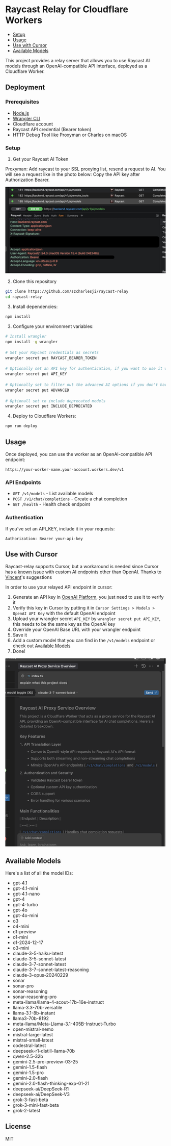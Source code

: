 # Raycast Relay for Cloudflare Workers

- [Setup](#setup)
- [Usage](#usage)
- [Use with Cursor](#use-with-cursor)
- [Available Models](#available-models)

This project provides a relay server that allows you to use Raycast AI models through an OpenAI-compatible API interface, deployed as a Cloudflare Worker.

## Deployment

### Prerequisites

- [Node.js](https://nodejs.org/)
- [Wrangler CLI](https://developers.cloudflare.com/workers/wrangler/install-and-update/)
- Cloudflare account
- Raycast API credential (Bearer token)
- HTTP Debug Tool like Proxyman or Charles on macOS

### Setup

1. Get your Raycast AI Token

Proxyman: Add raycast to your SSL proxying list, resend a request to AI. You will see a request like in the photo below: Copy the API key after Authorization Bearer.

![proxyman](/img/proxyman.jpeg)

2. Clone this repository

```bash
git clone https://github.com/szcharlesji/raycast-relay
cd raycast-relay
```

3. Install dependencies:

```bash
npm install
```

3. Configure your environment variables:

```bash
# Install wrangler
npm install -g wrangler

# Set your Raycast credentials as secrets
wrangler secret put RAYCAST_BEARER_TOKEN

# Optionally set an API key for authentication, if you want to use it with cursor, follow the cursor setup
wrangler secret put API_KEY

# Optionally set to filter out the advanced AI options if you don't have the subscription.
wrangler secret put ADVANCED

# Optionall set to include deprecated models
wrangler secret put INCLUDE_DEPRECATED
```

4. Deploy to Cloudflare Workers:

```bash
npm run deploy
```

## Usage

Once deployed, you can use the worker as an OpenAI-compatible API endpoint:

```
https://your-worker-name.your-account.workers.dev/v1
```

### API Endpoints

- `GET /v1/models` - List available models
- `POST /v1/chat/completions` - Create a chat completion
- `GET /health` - Health check endpoint

### Authentication

If you've set an API_KEY, include it in your requests:

```
Authorization: Bearer your-api-key
```

## Use with Cursor

Raycast-relay supports Cursor, but a workaround is needed since Cursor has a [known issue](https://github.com/getcursor/cursor/issues/2871) with custom AI endpoints other than OpenAI. Thanks to [Vincent](https://github.com/missuo)'s suggestions

In order to use your relayed API endpoint in cursor:

1. Generate an API key in [OpenAI Platform](https://platform.openai.com/settings/organization/api-keys), you just need to use it to verify it
2. Verify this key in Cursor by putting it in `Cursor Settings > Models > OpenAI API Key` with the default OpenAI endpoint
3. Upload your wrangler secret `API_KEY` by `wrangler secret put API_KEY`, this needs to be the same key as the OpenAI key
4. Override your OpenAI Base URL with your wrangler endpoint
5. Save it
6. Add a custom model that you can find in the `/v1/models` endpoint or check out [Available Models](#available-models)
7. Done!

![cursor_edit](img/cursor_edit.png)

## Available Models

Here's a list of all the model IDs:

- gpt-4.1
- gpt-4.1-mini
- gpt-4.1-nano
- gpt-4
- gpt-4-turbo
- gpt-4o
- gpt-4o-mini
- o3
- o4-mini
- o1-preview
- o1-mini
- o1-2024-12-17
- o3-mini
- claude-3-5-haiku-latest
- claude-3-5-sonnet-latest
- claude-3-7-sonnet-latest
- claude-3-7-sonnet-latest-reasoning
- claude-3-opus-20240229
- sonar
- sonar-pro
- sonar-reasoning
- sonar-reasoning-pro
- meta-llama/llama-4-scout-17b-16e-instruct
- llama-3.3-70b-versatile
- llama-3.1-8b-instant
- llama3-70b-8192
- meta-llama/Meta-Llama-3.1-405B-Instruct-Turbo
- open-mistral-nemo
- mistral-large-latest
- mistral-small-latest
- codestral-latest
- deepseek-r1-distill-llama-70b
- qwen-2.5-32b
- gemini-2.5-pro-preview-03-25
- gemini-1.5-flash
- gemini-1.5-pro
- gemini-2.0-flash
- gemini-2.0-flash-thinking-exp-01-21
- deepseek-ai/DeepSeek-R1
- deepseek-ai/DeepSeek-V3
- grok-3-fast-beta
- grok-3-mini-fast-beta
- grok-2-latest

## License

MIT
